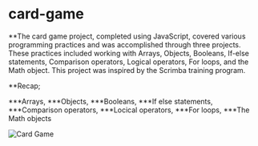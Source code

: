# card-game
**The card game project, completed using JavaScript, covered various programming practices and was accomplished through three projects. These practices included working with Arrays, Objects, Booleans, If-else statements, Comparison operators, Logical operators, For loops, and the Math object. This project was inspired by the Scrimba training program.

**Recap; 

***Arrays, 
***Objects,
***Booleans,
***If else statements,
***Comparison operators,
***Locical operators,
***For loops,
***The Math objects

![Card Game](https://user-images.githubusercontent.com/108270415/228059067-3c648891-4e26-479a-a069-50b527e48c06.png)

